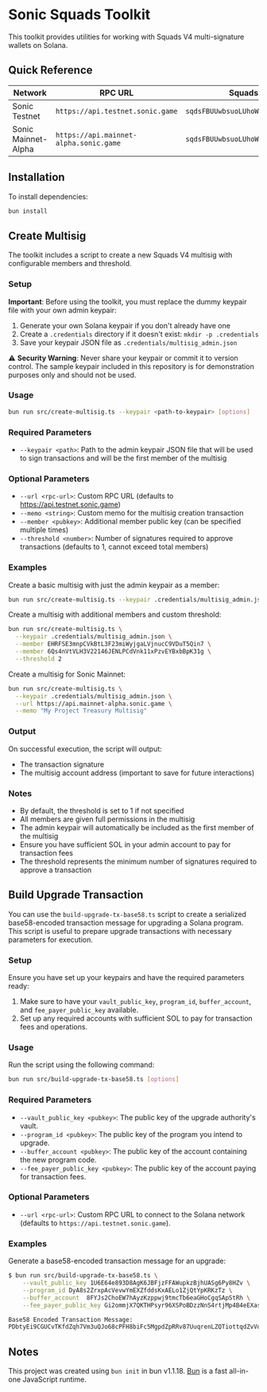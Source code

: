# Sonic Squads Toolkit

This toolkit provides utilities for working with Squads V4 multi-signature wallets on Solana.

## Quick Reference

| Network             | RPC URL                                | Squads V4 Program ID                          |
| ------------------- | -------------------------------------- | --------------------------------------------- |
| Sonic Testnet       | `https://api.testnet.sonic.game`       | `sqdsFBUUwbsuoLUhoWdw343Je6mvn7dGVVRYCa4wtqJ` |
| Sonic Mainnet-Alpha | `https://api.mainnet-alpha.sonic.game` | `sqdsFBUUwbsuoLUhoWdw343Je6mvn7dGVVRYCa4wtqJ` |

## Installation

To install dependencies:

```bash
bun install
```

## Create Multisig

The toolkit includes a script to create a new Squads V4 multisig with configurable members and threshold.

### Setup

**Important**: Before using the toolkit, you must replace the dummy keypair file with your own admin keypair:

1. Generate your own Solana keypair if you don't already have one
2. Create a `.credentials` directory if it doesn't exist: `mkdir -p .credentials`
3. Save your keypair JSON file as `.credentials/multisig_admin.json`

⚠️ **Security Warning**: Never share your keypair or commit it to version control. The sample keypair included in this repository is for demonstration purposes only and should not be used.

### Usage

```bash
bun run src/create-multisig.ts --keypair <path-to-keypair> [options]
```

### Required Parameters

- `--keypair <path>`: Path to the admin keypair JSON file that will be used to sign transactions and will be the first member of the multisig

### Optional Parameters

- `--url <rpc-url>`: Custom RPC URL (defaults to https://api.testnet.sonic.game)
- `--memo <string>`: Custom memo for the multisig creation transaction
- `--member <pubkey>`: Additional member public key (can be specified multiple times)
- `--threshold <number>`: Number of signatures required to approve transactions (defaults to 1, cannot exceed total members)

### Examples

Create a basic multisig with just the admin keypair as a member:

```bash
bun run src/create-multisig.ts --keypair .credentials/multisig_admin.json
```

Create a multisig with additional members and custom threshold:

```bash
bun run src/create-multisig.ts \
  --keypair .credentials/multisig_admin.json \
  --member EHRFSE3mnpCVkBtL3F23miWyjgaLVjnucC9VDuT5Qin7 \
  --member 6Qs4nVtVLH3V22146JENLPCdVnk11xPzvEYBxbBpK31g \
  --threshold 2
```

Create a multisig for Sonic Mainnet:

```bash
bun run src/create-multisig.ts \
  --keypair .credentials/multisig_admin.json \
  --url https://api.mainnet-alpha.sonic.game \
  --memo "My Project Treasury Multisig"
```

### Output

On successful execution, the script will output:

- The transaction signature
- The multisig account address (important to save for future interactions)

### Notes

- By default, the threshold is set to 1 if not specified
- All members are given full permissions in the multisig
- The admin keypair will automatically be included as the first member of the multisig
- Ensure you have sufficient SOL in your admin account to pay for transaction fees
- The threshold represents the minimum number of signatures required to approve a transaction

## Build Upgrade Transaction

You can use the `build-upgrade-tx-base58.ts` script to create a serialized base58-encoded transaction message for upgrading a Solana program. This script is useful to prepare upgrade transactions with necessary parameters for execution.

### Setup

Ensure you have set up your keypairs and have the required parameters ready:

1. Make sure to have your `vault_public_key`, `program_id`, `buffer_account`, and `fee_payer_public_key` available.
2. Set up any required accounts with sufficient SOL to pay for transaction fees and operations.

### Usage

Run the script using the following command:

```bash
bun run src/build-upgrade-tx-base58.ts [options]
```

### Required Parameters

- `--vault_public_key <pubkey>`: The public key of the upgrade authority's vault.
- `--program_id <pubkey>`: The public key of the program you intend to upgrade.
- `--buffer_account <pubkey>`: The public key of the account containing the new program code.
- `--fee_payer_public_key <pubkey>`: The public key of the account paying for transaction fees.

### Optional Parameters

- `--url <rpc-url>`: Custom RPC URL to connect to the Solana network (defaults to `https://api.testnet.sonic.game`).

### Examples

Generate a base58-encoded transaction message for an upgrade:

```bash
$ bun run src/build-upgrade-tx-base58.ts \
    --vault_public_key 1U6E64e893D8AgK6JBFjzFFAWupkzBjhUASg6Py8HZv \
    --program_id DyA8s2ZrxpAcVevwYmEXZfddsKxAELo1ZjQtYpKRKzTz \
    --buffer_account  8FYJs2ChoEW7hAyzKzppwj9tmcTb6eaGHoCgqSApStRh \
    --fee_payer_public_key Gi2ommjX7QKTHPsyr96XSPoBDzzNnS4rtjMp4B4eEXas

Base58 Encoded Transaction Message:
PDbtyEi9CGUCvTKfdZqh7Vm3uQJo68cPFH8biFc5MgpdZpRRv87UuqrenLZQTiottqdZvVoQRUXzZ9h6pfiPSsu6xT1ZdmiBgNnfBFbEJd2Fw5HZMaLoBMZyx6jWh9rY5mbNmeZBGkwHsFyisEaBJCCZ3aLzvoGZPau5cJZsxRdUtq74DrMzn5J4EZHHDyGVmzUeLqiGZdqtLMNExDBRUrFe6HUNiPX43pmBBmadU7RvLBGidts1jaVWEGR92vGDRKmRNcmyevxgPk6tkZtLW5TC4m1pqsNBwfMaMH9W4W3tdVzQVPmgyCuEScE16Qys7EMkcNMrxkFv4VTBDLqsypecPVof8RdhLMGfDRZmLBLRSXmp62E7UF9R2CyPssmJVEMStnP42i7VMmRwXN56djGaocomRRj685xJ1razfmWbssmNKVCMLfo5q8ee1Uw9xxAninUy72K5i7
```

## Notes
This project was created using `bun init` in bun v1.1.18. [Bun](https://bun.sh) is a fast all-in-one JavaScript runtime.
